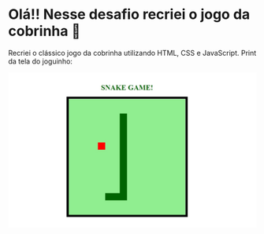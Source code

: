 # Olá!! Nesse desafio recriei o jogo da cobrinha :snake:

Recriei o clássico jogo da cobrinha utilizando HTML, CSS e JavaScript. Print da tela do joguinho:

![captura da tela do joguinho](https://github.com/JuliAlves99/Recriando-o-jogo-da-cobrinha-/blob/master/imagem%20da%20tela.jpeg)
